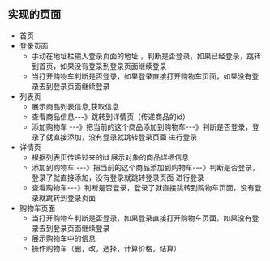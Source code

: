 ## 实现的页面
-   首页
-   登录页面
    +   手动在地址栏输入登录页面的地址 ，判断是否登录，如果已经登录，跳转到首页，如果没有登录到登录页面继续登录
    +   当打开购物车判断是否登录，如果登录直接打开购物车页面，如果没有登录去到登录页面继续登录
-   列表页
    +   展示商品列表信息,获取信息
    +   查看商品信息---》跳转到详情页（传递商品的id）
    +   添加购物车 ---》把当前的这个商品添加到购物车---》判断是否登录，登录了就直接添加，没有登录就跳转登录页面 进行登录
-   详情页
    +   根据列表页传递过来的id 展示对象的商品详细信息
    +   添加到购物车 ---》把当前的这个商品添加到购物车---》判断是否登录，登录了就直接添加，没有登录就跳转登录页面 进行登录
    +   查看购物车---》判断是否登录，登录了就直接跳转到购物车页面，没有登录就跳转到登录页面
-   购物车页面
    +   当打开购物车判断是否登录，如果登录直接打开购物车页面，如果没有登录去到登录页面继续登录
    +   展示购物车中的信息
    +   操作购物车（删，改，选择，计算价格，结算）   